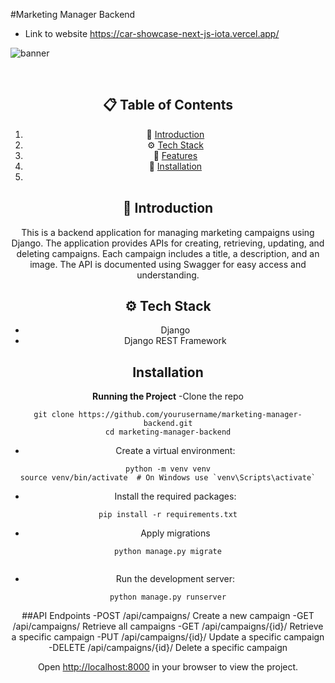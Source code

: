 #Marketing Manager Backend
 - Link to website   <a>https://car-showcase-next-js-iota.vercel.app/</a>

![banner](https://imgur.com/2d0AFmP,png)
<div align="center">
  <br />

## 📋 <a name="table">Table of Contents</a>

1. 🤖 [Introduction](#introduction)
2. ⚙️ [Tech Stack](#tech-stack)
3. 🔋 [Features](#features)
4. 🤸 [Installation](#quick-start)
5. 


## <a name="introduction">🤖 Introduction</a>
This is a backend application for managing marketing campaigns using Django. The application provides APIs for creating, retrieving, updating, and deleting campaigns. Each campaign includes a title, a description, and an image. The API is documented using Swagger for easy access and understanding.

## <a name="tech-stack">⚙️ Tech Stack</a>
- Django
- Django REST Framework

## Installation
**Running the Project**
-Clone the repo
```
git clone https://github.com/yourusername/marketing-manager-backend.git
cd marketing-manager-backend

```

- Create a virtual environment:
```
python -m venv venv
source venv/bin/activate  # On Windows use `venv\Scripts\activate`

```

- Install the required packages:
```
pip install -r requirements.txt

```

- Apply migrations
```
python manage.py migrate


```

- Run the development server:
```
python manage.py runserver

```

##API Endpoints
-POST	/api/campaigns/	Create a new campaign
-GET	/api/campaigns/	Retrieve all campaigns
-GET	/api/campaigns/{id}/	Retrieve a specific campaign
-PUT	/api/campaigns/{id}/	Update a specific campaign
-DELETE	/api/campaigns/{id}/	Delete a specific campaign

Open [http://localhost:8000](http://localhost:8000) in your browser to view the project.

  
